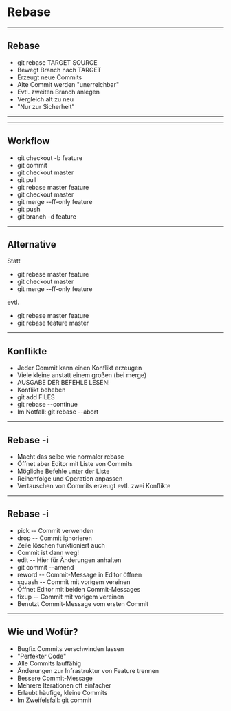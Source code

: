 # Rebase

---

## Rebase

- git rebase TARGET SOURCE
- Bewegt Branch nach TARGET
- Erzeugt neue Commits
- Alte Commit werden "unerreichbar"
- Evtl. zweiten Branch anlegen
 - Vergleich alt zu neu
 - "Nur zur Sicherheit"

---

<!-- .element data-background="white" data-background-iframe="https://git-school.github.io/visualizing-git/" data-background-interactive -->

---

## Workflow

- git checkout -b feature
- git commit
- git checkout master
- git pull
- git rebase master feature
- git checkout master
- git merge --ff-only feature
- git push
- git branch -d feature

---

## Alternative

Statt

- git rebase master feature
- git checkout master
- git merge --ff-only feature

evtl.

- git rebase master feature
- git rebase feature master

---

## Konflikte

- Jeder Commit kann einen Konflikt erzeugen
- Viele kleine anstatt einem großen (bei merge)
- AUSGABE DER BEFEHLE LESEN!
- Konflikt beheben
- git add FILES
- git rebase --continue
- Im Notfall: git rebase --abort

---

## Rebase -i

- Macht das selbe wie normaler rebase
- Öffnet aber Editor mit Liste von Commits
 - Mögliche Befehle unter der Liste
- Reihenfolge und Operation anpassen
 - Vertauschen von Commits erzeugt evtl. zwei Konflikte

---

## Rebase -i

- pick -- Commit verwenden
- drop -- Commit ignorieren
 - Zeile löschen funktioniert auch
 - Commit ist dann weg!
- edit -- Hier für Änderungen anhalten
 - git commit --amend
- reword -- Commit-Message in Editor öffnen
- squash -- Commit mit vorigem vereinen
 - Öffnet Editor mit beiden Commit-Messages
- fixup -- Commit mit vorigem vereinen
 - Benutzt Commit-Message vom ersten Commit

---

## Wie und Wofür?

- Bugfix Commits verschwinden lassen
 - "Perfekter Code"
 - Alle Commits lauffähig
- Änderungen zur Infrastruktur von Feature trennen
- Bessere Commit-Message
- Mehrere Iterationen oft einfacher
- Erlaubt häufige, kleine Commits
 - Im Zweifelsfall: git commit
